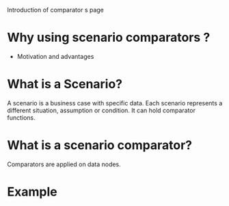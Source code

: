 Introduction of comparator s page

# Why using scenario comparators ?

- Motivation and advantages

# What is a Scenario?

A scenario is a business case with specific data.
Each scenario represents a different situation, assumption or condition.
It can hold comparator functions.

# What is a scenario comparator?

Comparators are applied on data nodes.


# Example
